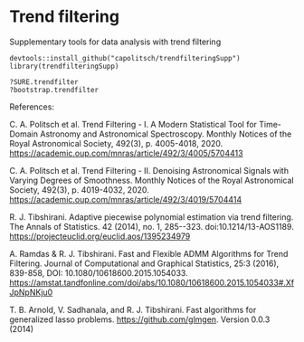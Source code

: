 # Trend filtering
Supplementary tools for data analysis with trend filtering

```
devtools::install_github("capolitsch/trendfilteringSupp")
library(trendfilteringSupp)

?SURE.trendfilter
?bootstrap.trendfilter
```

References:

C. A. Politsch et al. Trend Filtering - I. A Modern Statistical Tool for Time-Domain Astronomy 
and Astronomical Spectroscopy. Monthly Notices of the Royal Astronomical Society, 492(3), p. 4005-4018, 2020. 
https://academic.oup.com/mnras/article/492/3/4005/5704413

C. A. Politsch et al. Trend Filtering - II. Denoising Astronomical Signals with Varying Degrees of Smoothness. Monthly Notices of the Royal Astronomical Society, 492(3), p. 4019-4032, 2020. 
https://academic.oup.com/mnras/article/492/3/4019/5704414

R. J. Tibshirani. Adaptive piecewise polynomial estimation via trend filtering. 
The Annals of Statistics. 42 (2014), no. 1, 285--323. doi:10.1214/13-AOS1189. 
https://projecteuclid.org/euclid.aos/1395234979

A. Ramdas & R. J. Tibshirani. Fast and Flexible ADMM Algorithms for Trend Filtering.
Journal of Computational and Graphical Statistics, 25:3 (2016), 839-858, DOI: 10.1080/10618600.2015.1054033.
https://amstat.tandfonline.com/doi/abs/10.1080/10618600.2015.1054033#.XfJpNpNKju0

T. B. Arnold, V. Sadhanala, and R. J. Tibshirani. Fast algorithms for generalized lasso problems.
https://github.com/glmgen. Version 0.0.3 (2014)
